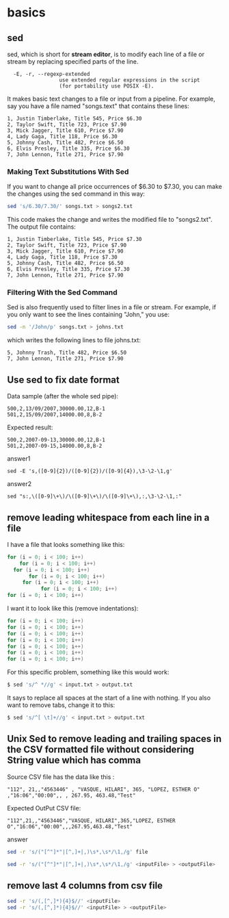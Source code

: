 # basics

## sed

sed, which is short for **stream editor**, is to modify each line of a file or stream by replacing specified parts of the line. 



```
  -E, -r, --regexp-extended
                 use extended regular expressions in the script
                 (for portability use POSIX -E).

```



It makes basic text changes to a file or input from a pipeline. For example, say you have a file named "songs.text" that contains these lines:
```
1, Justin Timberlake, Title 545, Price $6.30
2, Taylor Swift, Title 723, Price $7.90
3, Mick Jagger, Title 610, Price $7.90
4, Lady Gaga, Title 118, Price $6.30
5, Johnny Cash, Title 482, Price $6.50
6, Elvis Presley, Title 335, Price $6.30
7, John Lennon, Title 271, Price $7.90
```

### Making Text Substitutions With Sed


If you want to change all price occurrences of $6.30 to $7.30, you can make the changes using the sed command in this way:
```sh
sed 's/6.30/7.30/' songs.txt > songs2.txt
```

This code makes the change and writes the modified file to "songs2.txt". The output file contains:

```
1, Justin Timberlake, Title 545, Price $7.30
2, Taylor Swift, Title 723, Price $7.90
3, Mick Jagger, Title 610, Price $7.90
4, Lady Gaga, Title 118, Price $7.30
5, Johnny Cash, Title 482, Price $6.50
6, Elvis Presley, Title 335, Price $7.30
7, John Lennon, Title 271, Price $7.90
```

### Filtering With the Sed Command

Sed is also frequently used to filter lines in a file or stream. For example, if you only want to see the lines containing "John," you use:
```sh
sed -n '/John/p' songs.txt > johns.txt
```

which writes the following lines to file johns.txt:
```
5, Johnny Trash, Title 482, Price $6.50
7, John Lennon, Title 271, Price $7.90
```

## Use sed to fix date format

Data sample (after the whole sed pipe):
```
500,2,13/09/2007,30000.00,12,B-1
501,2,15/09/2007,14000.00,8,B-2
```

Expected result:
```
500,2,2007-09-13,30000.00,12,B-1
501,2,2007-09-15,14000.00,8,B-2
```

answer1
```
sed -E 's,([0-9]{2})/([0-9]{2})/([0-9]{4}),\3-\2-\1,g'
```
answer2
```
sed "s:,\([0-9]\+\)/\([0-9]\+\)/\([0-9]\+\),:,\3-\2-\1,:"
```


## remove leading whitespace from each line in a file   
I have a file that looks something like this:
```java
for (i = 0; i < 100; i++)
    for (i = 0; i < 100; i++)
  for (i = 0; i < 100; i++)
       for (i = 0; i < 100; i++)
     for (i = 0; i < 100; i++)
           for (i = 0; i < 100; i++)
for (i = 0; i < 100; i++)
```
I want it to look like this (remove indentations):
```java
for (i = 0; i < 100; i++)
for (i = 0; i < 100; i++)
for (i = 0; i < 100; i++)
for (i = 0; i < 100; i++)
for (i = 0; i < 100; i++)
for (i = 0; i < 100; i++)
for (i = 0; i < 100; i++)
```

For this specific problem, something like this would work:
```sh
$ sed 's/^ *//g' < input.txt > output.txt
```
It says to replace all spaces at the start of a line with nothing. If you also want to remove tabs, change it to this:
```sh
$ sed 's/^[ \t]+//g' < input.txt > output.txt
```



## Unix Sed to remove leading and trailing spaces in the CSV formatted file without considering String value which has comma      

Source CSV file has the data like this :
```
"112", 21,,"4563446" , "VASQUE, HILARI", 365, "LOPEZ, ESTHER O" ,"16:06","00:00",, , 267.95, 463.48,"Test"
```
Expected OutPut CSV file:
```
"112",21,,"4563446","VASQUE, HILARI",365,"LOPEZ, ESTHER O","16:06","00:00",,,267.95,463.48,"Test"
```

answer
```sh
sed -r 's/("[^"]*"|[^,]+|,)\s*,\s*/\1,/g' file
```

```sh
sed -r 's/("[^"]*"|[^,]+|,)\s*,\s*/\1,/g' <inputFile> > <outputFile>  
```

## remove last 4 columns from csv file

```sh
sed -r 's/(,[^,]*){4}$//' <inputFile>
sed -r 's/(,[^,]*){4}$//' <inputFile> > <outputFile>  
```

